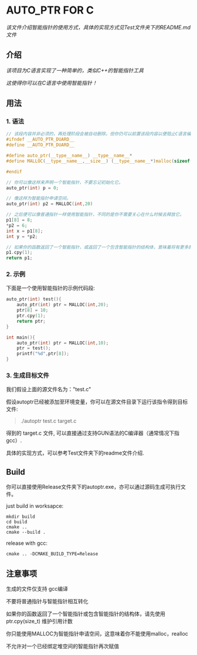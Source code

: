 # AUTO_PTR FOR C

_该文件介绍智能指针的使用方式，具体的实现方式见Test文件夹下的README.md文件_

## 介绍
*该项目为C语言实现了一种简单的，类似C++的智能指针工具*

*这使得你可以在C语言中使用智能指针！*

## 用法
### 1. 语法
```C
// 该段内容并非必须的，再处理阶段会被自动删除。但你仍可以前置该段内容以便阻止C语言编辑器报错。
#ifndef __AUTO_PTR_DUARD__
#define __AUTO_PTR_DUARD__

#define auto_ptr(__type__name__) __type__name__*
#define MALLOC(__type__name__,__size__) (__type__name__*)malloc(sizeof(__type__name__)*(__size__));

#endif

// 你可以像这样来声明一个智能指针，不要忘记初始化它。
auto_ptr(int) p = 0;

// 像这样为智能指针申请空间。 
auto_ptr(int) p2 = MALLOC(int,20)

// 之后便可以像普通指针一样使用智能指针，不同的是你不需要关心在什么时候去释放它。
p1[8] = 8;
*p2 = 6;
int x = p1[8];
int y = *p2;

// 如果你的函数返回了一个智能指针，或返回了一个包含智能指针的结构体，意味着将有更多的指针指向该内存。请提前使用ptr.cpy(size_t)来增加智能指针的引用计数。
p1.cpy(1);
return p1;
```


### 2. 示例
下面是一个使用智能指针的示例代码段:
```C
auto_ptr(int) test(){
    auto_ptr(int) ptr = MALLOC(int,20);
    ptr[8] = 10;
    ptr.cpy(1);
	return ptr;
}

int main(){
	auto_ptr(int) ptr = MALLOC(int,10);
	ptr = test();
    printf("%d",ptr[8]);
}

```


### 3. 生成目标文件
我们假设上面的源文件名为："test.c"

假设autoptr已经被添加至环境变量，你可以在源文件目录下运行该指令得到目标文件:
>./autoptr test.c target.c

得到的 target.c 文件, 可以直接通过支持GUN语法的C编译器（通常情况下指gcc）.

具体的实现方式，可以参考Test文件夹下的readme文件介绍.

## Build

你可以直接使用Release文件夹下的autoptr.exe，亦可以通过源码生成可执行文件。

just build in worksapce:
```
mkdir build
cd build
cmake ..
cmake --build .
```
release with gcc:
```
cmake .. -DCMAKE_BUILD_TYPE=Release
```

## 注意事项

生成的文件仅支持 gcc编译

不要将普通指针与智能指针相互转化

如果你的函数返回了一个智能指针或包含智能指针的结构体，请先使用ptr.cpy(size_t) 维护引用计数

你只能使用MALLOC为智能指针申请空间，这意味着你不能使用malloc，realloc

不允许对一个已经绑定堆空间的智能指针再次赋值